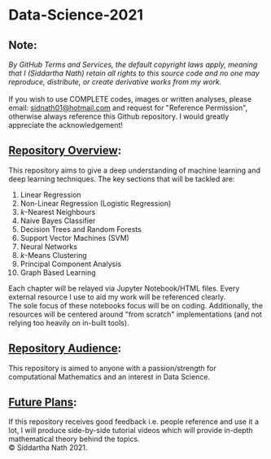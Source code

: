 # Data-Science-2021
## Note: 
*By GitHub Terms and Services, the default copyright laws apply, meaning that I (Siddartha Nath) retain all rights to this source code and no one may reproduce, distribute, or create derivative works from my work.*
<br>
<br>
If you wish to use COMPLETE codes, images or written analyses, please email: sidnath01@hotmail.com and request for "Reference Permission", otherwise always reference this Github repository. I would greatly appreciate the acknowledgement! 
## <ins>Repository Overview</ins>:
This repository aims to give a deep understanding of machine learning and deep learning techniques. The key sections that will be tackled are:
<br>
1. Linear Regression
2. Non-Linear Regression (Logistic Regression)
3. *k*-Nearest Neighbours
4. Naive Bayes Classifier 
5. Decision Trees and Random Forests
6. Support Vector Machines (SVM)
7. Neural Networks
8. *k*-Means Clustering
9. Principal Component Analysis
10. Graph Based Learning

Each chapter will be relayed via Jupyter Notebook/HTML files. Every external resource I use to aid my work will be referenced clearly.
<br>
The sole focus of these notebooks focus will be on coding. Additionally, the resources will be centered around "from scratch" implementations (and not relying too heavily on in-built tools). 
<br>
## <ins>Repository Audience</ins>:
This repository is aimed to anyone with a passion/strength for computational Mathematics and an interest in Data Science.
<br>
## <ins>Future Plans</ins>:
If this repository receives good feedback i.e. people reference and use it a lot, I will produce side-by-side tutorial videos which will provide in-depth mathematical theory behind the topics.
<br>
© Siddartha Nath 2021. 
